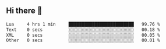 ## Hi there 👋
<!--START_SECTION:waka-->

```txt
Lua     4 hrs 1 min     █████████████████████████   99.76 %
Text    0 secs          ░░░░░░░░░░░░░░░░░░░░░░░░░   00.18 %
XML     0 secs          ░░░░░░░░░░░░░░░░░░░░░░░░░   00.05 %
Other   0 secs          ░░░░░░░░░░░░░░░░░░░░░░░░░   00.01 %
```

<!--END_SECTION:waka-->
